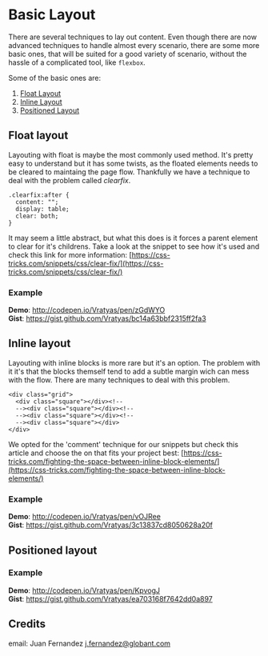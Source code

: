 # Basic Layout

There are several techniques to lay out content. Even though there are now advanced techniques to handle almost every scenario, there are some more basic ones, that will be suited for a good variety of scenario, without the hassle of a complicated tool, like `flexbox`.

Some of the basic ones are:

1. [Float Layout](#float-layout)
2. [Inline Layout](#inline-layout)
3. [Positioned Layout](#positioned-layout)

## Float layout

Layouting with float is maybe the most commonly used method. It's pretty easy to understand but it has some twists, as the floated elements needs to be cleared to maintaing the page flow. Thankfully we have a technique to deal with the problem called *clearfix*.
    
	.clearfix:after {
	  content: "";
	  display: table;
	  clear: both;
	}   

It may seem a little abstract, but what this does is it forces a parent element to clear for it's childrens. Take a look at the snippet to see how it's used and check this link for more information: [https://css-tricks.com/snippets/css/clear-fix/](https://css-tricks.com/snippets/css/clear-fix/)

### Example

__Demo__: http://codepen.io/Vratyas/pen/zGdWYO  
__Gist__: https://gist.github.com/Vratyas/bc14a63bbf2315ff2fa3

## Inline layout

Layouting with inline blocks is more rare but it's an option. The problem with it it's that the blocks themself tend to add a subtle margin wich can mess with the flow. There are many techniques to deal with this problem.

	<div class="grid">
	  <div class="square"></div><!--
	  --><div class="square"></div><!--
	  --><div class="square"></div><!--
	  --><div class="square"></div>
	</div>

We opted for the 'comment' technique for our snippets but check this article and choose the on that fits your project best: [https://css-tricks.com/fighting-the-space-between-inline-block-elements/](https://css-tricks.com/fighting-the-space-between-inline-block-elements/)

### Example

__Demo__: http://codepen.io/Vratyas/pen/vOJRee  
__Gist__: https://gist.github.com/Vratyas/3c13837cd8050628a20f  

## Positioned layout

### Example

__Demo__: http://codepen.io/Vratyas/pen/KpvogJ  
__Gist__: https://gist.github.com/Vratyas/ea703168f7642dd0a897  

## Credits

email: Juan Fernandez <j.fernandez@globant.com>
